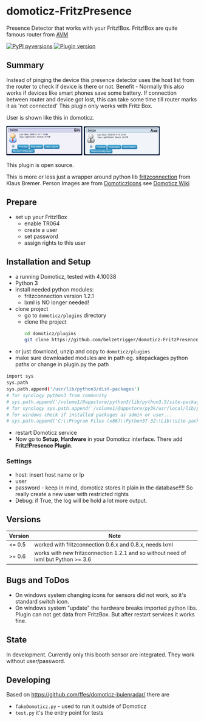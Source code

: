 

# domoticz-FritzPresence
Presence Detector that works with your Fritz!Box. Fritz!Box are quite famous router from [AVM](https://en.avm.de/)
<!---
[![GitHub license](https://img.shields.io/github/license/belzetrigger/domoticz-FritzBox.svg)](https://github.com/belzetrigger/domoticz-FritzPresence/blob/master/LICENSE)
-->

[![PyPI pyversions](https://img.shields.io/badge/python-3.6%20|%203.7%20|%203.8-blue.svg)]() 
[![Plugin version](https://img.shields.io/badge/version-0.6.0-red.svg)](https://github.com/belzetrigger/domoticz-FritzPresence/branches/)

## Summary
Instead of pinging the device this presence detector uses the host list from the router to check if device is there or not. 
Benefit - Normally this also works if devices like smart phones save some battery. If connection between router and device got lost, this can take some time till router marks it as 'not connected'
This plugin only works with Fritz Box. 

User is shown like this in domoticz. 

<img src='https://github.com/belzetrigger/domoticz-FritzPresence/raw/master/resources/switch_on.PNG' width="200" alt="switch device - on">

<img src='https://github.com/belzetrigger/domoticz-FritzPresence/raw/master/resources/switch_off.PNG' width="200" alt="switch device - off">

This plugin is open source.

This is more or less just a wrapper around python lib [fritzconnection](https://github.com/kbr/fritzconnection) from Klaus Bremer.
Person Images are from [DomoticzIcons](https://drive.google.com/folderview?id=0B-ZLFoCiqzMRSkFaaWdHV1Qxbm8&usp=sharing) see [Domoticz Wiki](https://www.domoticz.com/wiki/Custom_icons_for_webinterface)

## Prepare
- set up your Fritz!Box
  - enable TR064
  - create a user
  - set password
  - assign rights to this user
  
## Installation and Setup
- a running Domoticz, tested with 4.10038
- Python 3
- install needed python modules:
    - fritzconnection version 1.2.1
    - lxml is NO longer needed!
- clone project
    - go to `domoticz/plugins` directory 
    - clone the project
        ```bash
        cd domoticz/plugins
        git clone https://github.com/belzetrigger/domoticz-FritzPresence.git
        ```
- or just download, unzip and copy to `domoticz/plugins` 
- make sure downloaded modules are in path eg. sitepackages python paths or change in plugin.py the path
```bash
import sys
sys.path
sys.path.append('/usr/lib/python3/dist-packages')
# for synology python3 from community
# sys.path.append('/volume1/@appstore/python3/lib/python3.5/site-packages')
# for synology sys.path.append('/volume1/@appstore/py3k/usr/local/lib/python3.5/site-packages')
# for windows check if installed packages as admin or user...
# sys.path.append('C:\\Program Files (x86)\\Python37-32\\Lib\\site-packages')
```
- restart Domoticz service
- Now go to **Setup**, **Hardware** in your Domoticz interface. There add
**Fritz!Presence Plugin**.
### Settings
   - host: insert host name or Ip
   - user
   - password - keep in mind, domoticz stores it plain in the database!!!!
     So really create a new user with restricted rights
   - Debug: if True, the log will be hold a lot more output.

## Versions
| Version | Note                                                                               |
| ------- | ---------------------------------------------------------------------------------- |
| <= 0.5  | worked with fritzconnection 0.6.x and 0.8.x, needs lxml                            |
| \>= 0.6 | works with new fritzconnection 1.2.1 and so without need of lxml but Python >= 3.6 |



## Bugs and ToDos
- On windows system changing icons for sensors did not work, so it's standard switch icon.
- On windows system "update" the hardware breaks imported python libs. Plugin can not get data from FritzBox. But after restart services it works fine.

## State
In development. Currently only this booth sensor are integrated. They work without user/password.

## Developing
Based on https://github.com/ffes/domoticz-buienradar/ there are
 -  `fakeDomoticz.py` - used to run it outside of Domoticz
 -  `test.py` it's the entry point for tests




